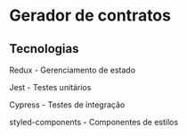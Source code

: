 # Gerador de contratos

## Tecnologias

Redux - Gerenciamento de estado

Jest - Testes unitários

Cypress - Testes de integração

styled-components - Componentes de estilos

